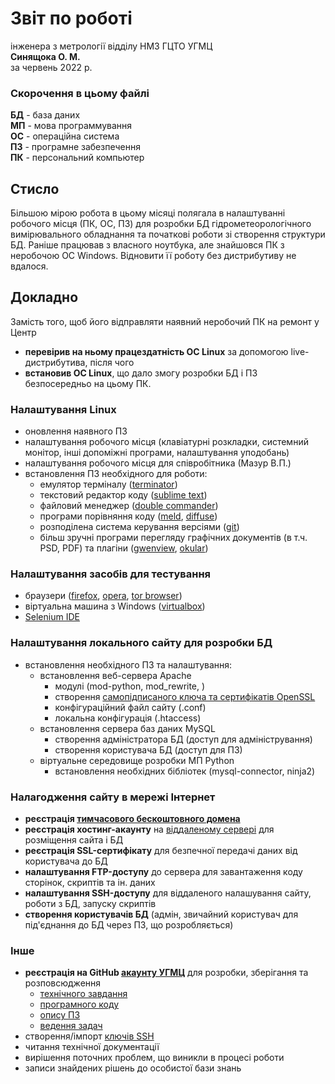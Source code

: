 # Звіт по роботі
інженера з метрології відділу НМЗ ГЦТО УГМЦ  
**Синящока О. М.**  
за червень 2022 р.  

### Скорочення в цьому файлі

**БД** - база даних  
**МП** - мова программування  
**ОС** - операційна система  
**ПЗ** - програмне забезпечення  
**ПК** - персональний компьютер  

## Стисло

Більшою мірою робота в цьому місяці полягала в налаштуванні робочого місця (ПК, ОС, ПЗ) для розробки БД гідрометеорологічного вимірювального обладнання та початкові роботи зі створення структури БД.
Раніше працював з власного ноутбука, але знайшовся ПК з неробочою ОС Windows. Відновити її роботу без дистрибутиву не вдалося.

## Докладно

Замість того, щоб його відправляти наявний неробочий ПК на ремонт у Центр
- **перевірив на ньому працездатність ОС Linux** за допомогою live-дистрибутива, після чого
- **встановив ОС Linux**, що дало змогу розробки БД і ПЗ безпосередньо на цьому ПК.

### Налаштування Linux

- оновлення наявного ПЗ
- налаштування робочого місця (клавіатурні розкладки, системний монітор, інші допоміжні програми, налаштування уподобань)
- налаштування робочого місця для співробітника (Мазур В.П.)
- встановлення ПЗ необхідного для роботи:
  - емулятор терміналу ([terminator](https://terminator-gtk3.readthedocs.io/en/latest/))
  - текстовий редактор коду ([sublime text](https://www.sublimetext.com/))
  - файловий менеджер ([double commander](https://doublecmd.sourceforge.io/))
  - програми порівняння коду ([meld](https://meldmerge.org/), [diffuse](http://diffuse.sourceforge.net/))
  - розподілена система керування версіями ([git](https://github.com/git/git))
  - більш зручні програми перегляду графічних документів (в т.ч. PSD, PDF) та плагіни ([gwenview](https://apps.kde.org/gwenview/), [okular](https://okular.kde.org/))

### Налаштування засобів для тестування

- браузери ([firefox](https://www.mozilla.org/uk/firefox/new/), [opera](https://www.opera.com/), [tor browser](https://www.torproject.org/download/))
- віртуальна машина з Windows ([virtualbox](https://www.virtualbox.org))
- [Selenium IDE](https://www.selenium.dev/)
  
### Налаштування локального сайту для розробки БД

- встановлення необхідного ПЗ та налаштування:
  - встановлення веб-сервера Apache
    - модулі (mod-python, mod_rewrite, )
    - створення [самопідписаного ключа та сертифікатів OpenSSL](https://www.digitalocean.com/community/tutorials/how-to-create-a-self-signed-ssl-certificate-for-apache-in-ubuntu-20-04)
    - конфігураційний файл сайту (.conf)
    - локальна конфігурація (.htaccess)
  - встановлення сервера баз даних MySQL
    - створення адміністратора БД (доступ для адміністрування)
    - створення користувача БД (доступ для ПЗ)
  - віртуальне середовище розробки МП Python
    - встановлення необхідних бібліотек (mysql-connector, ninja2)

### Налагодження сайту в мережі Інтернет

- **реєстрація [тимчасового бескоштовного домена](https://meteo.pp.ua/)**
- **реєстрація хостинг-акаунту** на [віддаленому сервері](https://mirohost.net/ua/vps) для розміщення сайта і БД
- **реєстрація SSL-сертифікату** для безпечної передачі даних від користувача до БД
- **налаштування FTP-доступу** до сервера для завантаження коду сторінок, скриптів та ін. даних
- **налаштування SSH-доступу** для віддаленого налашування сайту, роботи з БД, запуску скриптів
- **створення користувачів БД** (адмін, звичайний користувач для під'єднання до БД через ПЗ, що розробляється)


### Інше

- **реєстрація на GitHub [акаунту УГМЦ](https://github.com/ukrmeteo)** для розробки, зберігання та розповсюдження
  - [технічного завдання](https://github.com/ukrmeteo/meteqdb-prd)
  - [програмного коду](https://github.com/ukrmeteo/meteqdb-src)
  - [опису ПЗ](https://github.com/ukrmeteo/meteqdb-decs)
  - [ведення задач](https://github.com/ukrmeteo/meteqdb-src/issues)
- створення/імпорт [ключів SSH](https://docs.github.com/en/authentication/connecting-to-github-with-ssh/generating-a-new-ssh-key-and-adding-it-to-the-ssh-agent)
- читання технічної документації
- вирішення поточних проблем, що виникли в процесі роботи
- записи знайдених рішень до особистої бази знань

